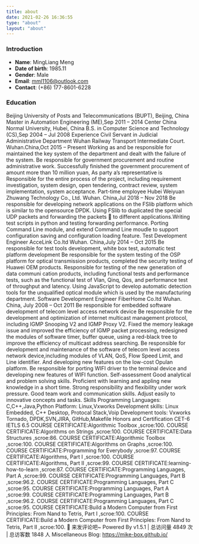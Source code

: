 ```yaml
---
title: about
date: 2021-02-26 16:36:55
type: "about"
layout: "about"
---
```



### Introduction
+ **Name**: MingLiang Meng
+ **Date of birth**: 1985.11
+ **Gender**: Male
+ **Email**: mml1106@outlook.com
+ **Contact**: (+86) 177-8601-6228

### Education
Beijing University of Posts and Telecommunications (BUPT), Beijing, China
Master in Automation Engineering (ME),Sep 2011 – 2014
Center China Normal University, Hubei, China
B.S. in Computer Science and Technology (CS),Sep 2004 – Jul 2008
Experience
Civil Servant in Judicial Administrative Department
Wuhan Railway Transport Intermediate Court. Wuhan.China,Oct 2015 – Present
Working as and be responsible for maintained the key system of the department and
dealt with the failure of the system. Be responsible for government procurement and
routine administrative work.
Successfully finished the government procurement of amount more than 10 million
yuan, As party a’s representative is Responsible for the entire process of the project,
including requirement investigation, system design, open tendering, contract review,
system implementation, system acceptance.
Part-time employee
Hubei Weiyuan Zhuwang Technology Co., Ltd. Wuhan. China,Jul 2018 – Nov 2018
Be responsible for developing network applications on the FSlib platform which is
similar to the opensource DPDK.
Using FSlib to duplicated the special UDP packets and forwarding the packets 
to
different applications.Writing test scripts in python and testing forwarding
performance.
Porting Command Line module, and extend Command Line moudle to support
configuration saving and configuration loading feature.
Test Development Engineer
AcceLink Co.ltd Wuhan. China,July 2014 – Oct 2015
Be responsible for test tools development, white box test, automatic test platform
development
Be responsible for the system testing of the OSP platform for optical transmission
products, completed the security testing of Huawei OEM products. Responsible for
testing of the new generation of data communi cation products, including functional
tests and performance tests, such as the functional test of Vlan, Qinq, Qos, and
performance test of throughput and latency.
Using JavaScript to develop automatic detection tools for the unqualified optical
module which is used by the manufacturing department.
Software Development Engineer
FiberHome Co.ltd Wuhan. China, July 2008 – Oct 2011
Be responsible for embedded software development of telecom level access network
device
Be responsible for the development and optimization of internet multicast
management protocol, including IGMP Snooping V2 and IGMP Proxy V2. Fixed the
memory leakage issue and improved the efficiency of IGMP packet processing,
redesigned the modules of software timer, buffer queue, using a red-black tree to
improve the efficiency of multicast address searching.
Be responsible for development and maintenance of the software of telecom level
access network device,including modules of VLAN, QoS, Flow Speed Limit, and Line
identifier. And developing new features on the low-cost Opulan platform.
Be responsible for porting WIFI driver to the terminal device and developing new
features of WIFI function.
Self-assessment
Good analytical and problem solving skills.
Proficient with learning and appling new knowledge in a short time.
Strong responsibility and flexibility under work pressure.
Good team work and communication skills.
Adjust easily to innovative concepts and tasks.
Skills
Programming Languages: C,C++,Java,Python
Platform: Linux,Vxworks
Development skills: Linux Embedded, C++ Desktop, Protocal Stack,Voip
Development tools: Vxworks Tornado, DPDK,SVN,JIRA, GitHub,Makefile
Honors and Certification
CET-6
IETLS 6.5
COURSE CERTIFICATE:Algorithmic Toolbox ,scroe:100.
COURSE CERTIFICATE:Algorithms on Strings ,scroe:100.
COURSE CERTIFICATE:Data Structures ,scroe:86.
COURSE CERTIFICATE:Algorithmic Toolbox ,scroe:100.
COURSE CERTIFICATE:Algorithms on Graphs ,scroe:100.
COURSE CERTIFICATE:Programming for Everybody ,scroe:97.
COURSE CERTIFICATE:Algorithms, Part I ,scroe:100.
COURSE CERTIFICATE:Algorithms, Part II ,scroe:99.
COURSE CERTIFICATE:learning-how-to-learn ,scroe:87.
COURSE CERTIFICATE:Programming Languages, Part A ,scroe:99.
COURSE CERTIFICATE:Programming Languages, Part B ,scroe:96.2.
COURSE CERTIFICATE:Programming Languages, Part C ,scroe:95.
COURSE CERTIFICATE:Programming Languages, Part A ,scroe:99.
COURSE CERTIFICATE:Programming Languages, Part B ,scroe:96.2.
COURSE CERTIFICATE:Programming Languages, Part C ,scroe:95.
COURSE CERTIFICATE:Build a Modern Computer from First Principles: From Nand to Tetris,
Part I ,scroe:100.
COURSE CERTIFICATE:Build a Modern Computer from First Principles: From Nand to Tetris,
Part II ,scroe:100.

来发评论吧~
Powered By 
v1.5.1
| 总访问量 4849 次 | 总访客数 1848 人
Miscellaneous
Blog: https://mike-box.github.io/